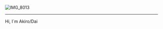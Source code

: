 ![IMG_8013](https://cdn.discordapp.com/attachments/1101482976258314351/1129515821329293474/Black_Cat_in_the_Rue_Morgue.gif?ex=68489b15&is=68474995&hm=82e297056b6c0bc3c97dde8c5ba1d8d25ddf5c83afc4bd563c6fc254c6d20e33&)

-- -- --
Hi, I´m Akiro/Dai



